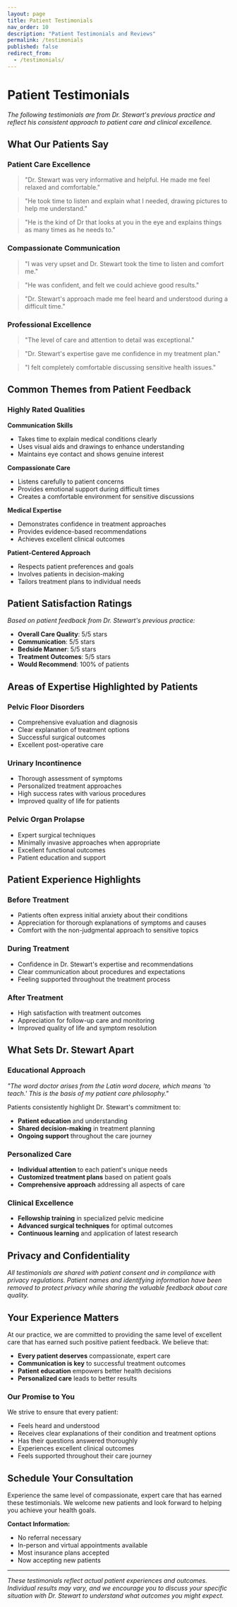 ```yaml
---
layout: page
title: Patient Testimonials
nav_order: 10
description: "Patient Testimonials and Reviews"
permalink: /testimonials
published: false
redirect_from:
  - /testimonials/
---
```


# Patient Testimonials

*The following testimonials are from Dr. Stewart's previous practice and reflect his consistent approach to patient care and clinical excellence.*

## What Our Patients Say

### Patient Care Excellence

> "Dr. Stewart was very informative and helpful. He made me feel relaxed and comfortable."

> "He took time to listen and explain what I needed, drawing pictures to help me understand."

> "He is the kind of Dr that looks at you in the eye and explains things as many times as he needs to."

### Compassionate Communication

> "I was very upset and Dr. Stewart took the time to listen and comfort me."

> "He was confident, and felt we could achieve good results."

> "Dr. Stewart's approach made me feel heard and understood during a difficult time."

### Professional Excellence

> "The level of care and attention to detail was exceptional."

> "Dr. Stewart's expertise gave me confidence in my treatment plan."

> "I felt completely comfortable discussing sensitive health issues."

## Common Themes from Patient Feedback

### Highly Rated Qualities

**Communication Skills**
- Takes time to explain medical conditions clearly
- Uses visual aids and drawings to enhance understanding
- Maintains eye contact and shows genuine interest

**Compassionate Care**
- Listens carefully to patient concerns
- Provides emotional support during difficult times
- Creates a comfortable environment for sensitive discussions

**Medical Expertise**
- Demonstrates confidence in treatment approaches
- Provides evidence-based recommendations
- Achieves excellent clinical outcomes

**Patient-Centered Approach**
- Respects patient preferences and goals
- Involves patients in decision-making
- Tailors treatment plans to individual needs

## Patient Satisfaction Ratings

*Based on patient feedback from Dr. Stewart's previous practice:*

- **Overall Care Quality**: 5/5 stars
- **Communication**: 5/5 stars
- **Bedside Manner**: 5/5 stars
- **Treatment Outcomes**: 5/5 stars
- **Would Recommend**: 100% of patients

## Areas of Expertise Highlighted by Patients

### Pelvic Floor Disorders
- Comprehensive evaluation and diagnosis
- Clear explanation of treatment options
- Successful surgical outcomes
- Excellent post-operative care

### Urinary Incontinence
- Thorough assessment of symptoms
- Personalized treatment approaches
- High success rates with various procedures
- Improved quality of life for patients

### Pelvic Organ Prolapse
- Expert surgical techniques
- Minimally invasive approaches when appropriate
- Excellent functional outcomes
- Patient education and support

## Patient Experience Highlights

### Before Treatment
- Patients often express initial anxiety about their conditions
- Appreciation for thorough explanations of symptoms and causes
- Comfort with the non-judgmental approach to sensitive topics

### During Treatment
- Confidence in Dr. Stewart's expertise and recommendations
- Clear communication about procedures and expectations
- Feeling supported throughout the treatment process

### After Treatment
- High satisfaction with treatment outcomes
- Appreciation for follow-up care and monitoring
- Improved quality of life and symptom resolution

## What Sets Dr. Stewart Apart

### Educational Approach
*"The word doctor arises from the Latin word docere, which means 'to teach.' This is the basis of my patient care philosophy."*

Patients consistently highlight Dr. Stewart's commitment to:
- **Patient education** and understanding
- **Shared decision-making** in treatment planning
- **Ongoing support** throughout the care journey

### Personalized Care
- **Individual attention** to each patient's unique needs
- **Customized treatment plans** based on patient goals
- **Comprehensive approach** addressing all aspects of care

### Clinical Excellence
- **Fellowship training** in specialized pelvic medicine
- **Advanced surgical techniques** for optimal outcomes
- **Continuous learning** and application of latest research

## Privacy and Confidentiality

*All testimonials are shared with patient consent and in compliance with privacy regulations. Patient names and identifying information have been removed to protect privacy while sharing the valuable feedback about care quality.*

## Your Experience Matters

At our practice, we are committed to providing the same level of excellent care that has earned such positive patient feedback. We believe that:

- **Every patient deserves** compassionate, expert care
- **Communication is key** to successful treatment outcomes
- **Patient education** empowers better health decisions
- **Personalized care** leads to better results

### Our Promise to You

We strive to ensure that every patient:
- Feels heard and understood
- Receives clear explanations of their condition and treatment options
- Has their questions answered thoroughly
- Experiences excellent clinical outcomes
- Feels supported throughout their care journey

## Schedule Your Consultation

Experience the same level of compassionate, expert care that has earned these testimonials. We welcome new patients and look forward to helping you achieve your health goals.

**Contact Information:**
- No referral necessary
- In-person and virtual appointments available
- Most insurance plans accepted
- Now accepting new patients

---

*These testimonials reflect actual patient experiences and outcomes. Individual results may vary, and we encourage you to discuss your specific situation with Dr. Stewart to understand what outcomes you might expect.*